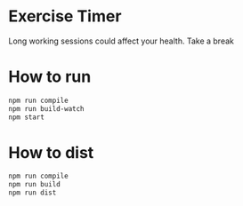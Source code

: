 # Exercise Timer

Long working sessions could affect your health. Take a break

# How to run
```bash
npm run compile
npm run build-watch
npm start
```

# How to dist
```bash
npm run compile
npm run build
npm run dist
```